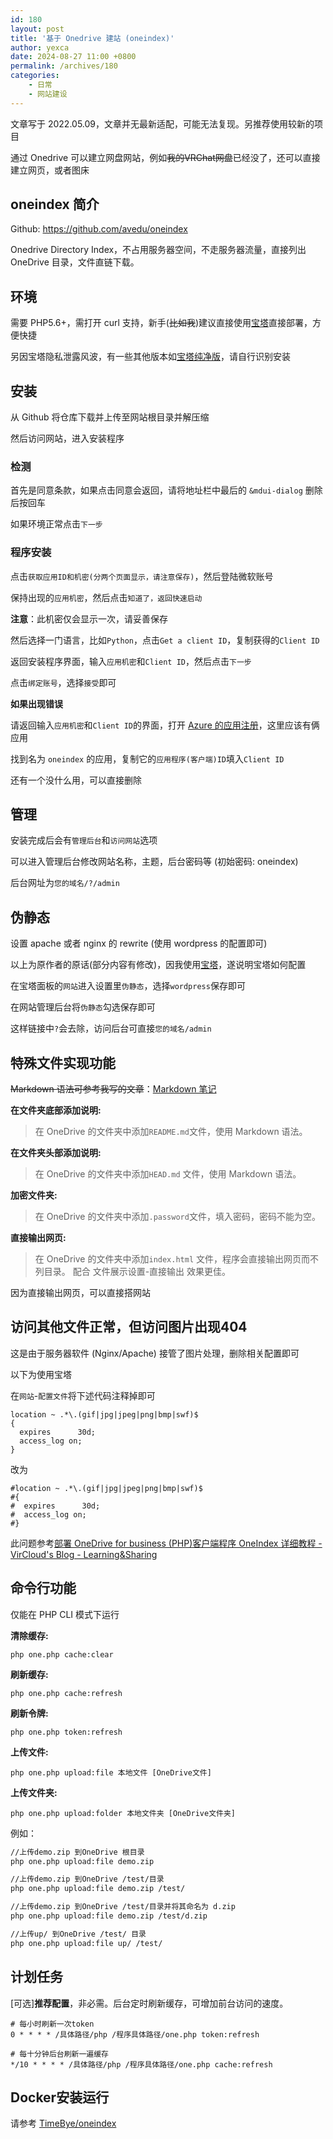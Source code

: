 ```yaml
---
id: 180
layout: post
title: '基于 Onedrive 建站 (oneindex)'
author: yexca
date: 2024-08-27 11:00 +0800
permalink: /archives/180
categories:
    - 日常
    - 网站建设
---  
```


文章写于 2022.05.09，文章并无最新适配，可能无法复现。另推荐使用较新的项目

通过 Onedrive 可以建立网盘网站，例如~~我的VRChat网盘~~已经没了，还可以直接建立网页，或者图床

## oneindex 简介

Github: <https://github.com/avedu/oneindex>

Onedrive Directory Index，不占用服务器空间，不走服务器流量，直接列出 OneDrive 目录，文件直链下载。

## 环境

需要 PHP5.6+，需打开 curl 支持，新手(~~比如我~~)建议直接使用[宝塔](https://bt.cn)直接部署，方便快捷

另因宝塔隐私泄露风波，有一些其他版本如[宝塔纯净版](https://support.hostcli.com/)，请自行识别安装

## 安装

从 Github 将仓库下载并上传至网站根目录并解压缩

然后访问网站，进入安装程序

### 检测

首先是同意条款，如果点击同意会返回，请将地址栏中最后的 `&mdui-dialog` 删除后按回车

如果环境正常点击`下一步`

### 程序安装

点击`获取应用ID和机密(分两个页面显示，请注意保存)`，然后登陆微软账号

保持出现的`应用机密`，然后点击`知道了，返回快速启动`

**注意**：此机密仅会显示一次，请妥善保存

然后选择一门语言，比如`Python`，点击`Get a client ID`，复制获得的`Client ID`

返回安装程序界面，输入`应用机密`和`Client ID`，然后点击`下一步`

点击`绑定账号`，选择`接受`即可

**如果出现错误**

请返回输入`应用机密`和`Client ID`的界面，打开 [Azure 的应用注册](https://portal.azure.com/#blade/Microsoft_AAD_IAM/ActiveDirectoryMenuBlade/RegisteredApps)，这里应该有俩应用

找到名为 `oneindex` 的应用，复制它的`应用程序(客户端)ID`填入`Client ID`

还有一个没什么用，可以直接删除

## 管理

安装完成后会有`管理后台`和`访问网站`选项

可以进入管理后台修改网站名称，主题，后台密码等 (初始密码: oneindex)

后台网址为`您的域名/?/admin`

## 伪静态

设置 apache 或者 nginx 的 rewrite (使用 wordpress 的配置即可)

以上为原作者的原话(部分内容有修改)，因我使用[宝塔](https://bt.cn)，遂说明宝塔如何配置

在宝塔面板的`网站`进入设置里`伪静态`，选择`wordpress`保存即可

在网站管理后台将`伪静态`勾选保存即可

这样链接中`?`会去除，访问后台可直接`您的域名/admin`

## 特殊文件实现功能

~~Markdown 语法可参考我写的文章~~：[Markdown 笔记](https://blog.yexca.net/archives/43)

**在文件夹底部添加说明:** 

> 在 OneDrive 的文件夹中添加`README.md`文件，使用 Markdown 语法。

**在文件夹头部添加说明:** 

> 在 OneDrive 的文件夹中添加`HEAD.md` 文件，使用 Markdown 语法。

**加密文件夹:** 

> 在 OneDrive 的文件夹中添加`.password`文件，填入密码，密码不能为空。  

**直接输出网页:**

> 在 OneDrive 的文件夹中添加`index.html` 文件，程序会直接输出网页而不列目录。
> 配合 文件展示设置-直接输出 效果更佳。

因为直接输出网页，可以直接搭网站

## 访问其他文件正常，但访问图片出现404

这是由于服务器软件 (Nginx/Apache) 接管了图片处理，删除相关配置即可

以下为使用宝塔

在`网站`-`配置文件`将下述代码注释掉即可

```nginx
location ~ .*\.(gif|jpg|jpeg|png|bmp|swf)$
{
  expires      30d;
  access_log on; 
}
```

改为

```nginx
#location ~ .*\.(gif|jpg|jpeg|png|bmp|swf)$
#{
#  expires      30d;
#  access_log on; 
#}
```

此问题参考[部署 OneDrive for business (PHP)客户端程序 OneIndex 详细教程 - VirCloud's Blog - Learning&Sharing](https://vircloud.net/media/oneindex.html#selection-997.0-997.84)

## 命令行功能

仅能在 PHP CLI 模式下运行

**清除缓存:** 

```
php one.php cache:clear
```

**刷新缓存:** 

```
php one.php cache:refresh
```

**刷新令牌:** 

```
php one.php token:refresh
```

**上传文件:** 

```
php one.php upload:file 本地文件 [OneDrive文件]
```

**上传文件夹:**

```
php one.php upload:folder 本地文件夹 [OneDrive文件夹]
```

例如：

```bash
//上传demo.zip 到OneDrive 根目录  
php one.php upload:file demo.zip  

//上传demo.zip 到OneDrive /test/目录  
php one.php upload:file demo.zip /test/  

//上传demo.zip 到OneDrive /test/目录并将其命名为 d.zip  
php one.php upload:file demo.zip /test/d.zip  

//上传up/ 到OneDrive /test/ 目录  
php one.php upload:file up/ /test/
```

## 计划任务

[可选]**推荐配置**，非必需。后台定时刷新缓存，可增加前台访问的速度。

```
# 每小时刷新一次token
0 * * * * /具体路径/php /程序具体路径/one.php token:refresh

# 每十分钟后台刷新一遍缓存
*/10 * * * * /具体路径/php /程序具体路径/one.php cache:refresh
```

## Docker安装运行

请参考 [TimeBye/oneindex](https://github.com/TimeBye/oneindex)